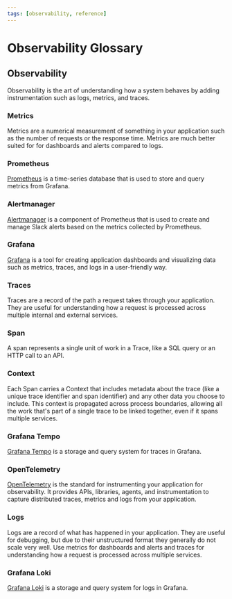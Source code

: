 ```yaml
---
tags: [observability, reference]
---
```


# Observability Glossary

## Observability

Observability is the art of understanding how a system behaves by adding instrumentation such as logs, metrics, and traces.

### Metrics

Metrics are a numerical measurement of something in your application such as the number of requests or the response time. Metrics are much better suited for for dashboards and alerts compared to logs.

### Prometheus

[Prometheus](https://prometheus.io/) is a time-series database that is used to store and query metrics from Grafana.

### Alertmanager

[Alertmanager](https://prometheus.io/docs/alerting/alertmanager/) is a component of Prometheus that is used to create and manage Slack alerts based on the metrics collected by Prometheus.

### Grafana

[Grafana](https://grafana.com/) is a tool for creating application dashboards and visualizing data such as metrics, traces, and logs in a user-friendly way.

### Traces

Traces are a record of the path a request takes through your application. They are useful for understanding how a request is processed across multiple internal and external services.

### Span

A span represents a single unit of work in a Trace, like a SQL query or an HTTP call to an API.

### Context

Each Span carries a Context that includes metadata about the trace (like a unique trace identifier and span identifier) and any other data you choose to include. This context is propagated across process boundaries, allowing all the work that's part of a single trace to be linked together, even if it spans multiple services.

### Grafana Tempo

[Grafana Tempo](https://grafana.com/oss/tempo/) is a storage and query system for traces in Grafana.

### OpenTelemetry

[OpenTelemetry](https://opentelemetry.io) is the standard for instrumenting your application for observability. It provides APIs, libraries, agents, and instrumentation to capture distributed traces, metrics and logs from your application.

### Logs

Logs are a record of what has happened in your application. They are useful for debugging, but due to their unstructured format they generally do not scale very well. Use metrics for dashboards and alerts and traces for understanding how a request is processed across multiple services.

### Grafana Loki

[Grafana Loki](https://grafana.com/oss/loki/) is a storage and query system for logs in Grafana.
